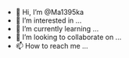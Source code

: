 - 👋 Hi, I’m @Ma1395ka
- 👀 I’m interested in ...
- 🌱 I’m currently learning ...
- 💞️ I’m looking to collaborate on ...
- 📫 How to reach me ...

<!---
Ma1395ka/Ma1395ka is a ✨ special ✨ repository because its `README.md` (this file) appears on your GitHub profile.
You can click the Preview link to take a look at your changes.
--->

